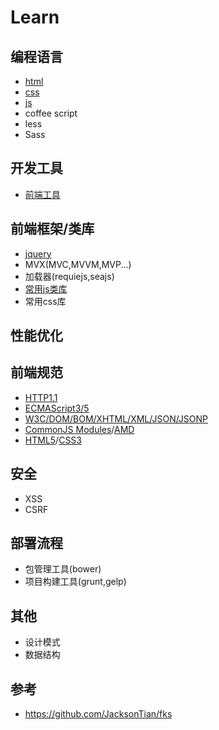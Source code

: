 # Learn
## 编程语言
* [html](html/html-outline.md)
* [css](css/css-outline.md)
* [js](js/js-outline.md)
* coffee script
* less
* Sass

## 开发工具
* [前端工具](front-end-tool.md)

## 前端框架/类库
* [jquery](js/jquery/jquery-outline.md)
* MVX(MVC,MVVM,MVP...)
* 加载器(requiejs,seajs)
* [常用js类库](js/js-plugins.md)
* 常用css库

## 性能优化

## 前端规范
* [HTTP1.1](http://www.w3.org/Protocols/rfc2616/rfc2616.html)
* [ECMAScript3/5](http://www.ecma-international.org/publications/standards/Ecma-262.htm)
* [W3C/DOM/BOM/XHTML/XML/JSON/JSONP](http://www.w3.org/TR/)
* [CommonJS Modules](http://wiki.commonjs.org/wiki/Modules/1.0)/[AMD](https://github.com/amdjs/amdjs-api/wiki/AMD)
* [HTML5](http://www.w3.org/html/wg/drafts/html/master/)/[CSS3](http://www.w3.org/Style/CSS/specs.en.html)


## 安全
* XSS
* CSRF

## 部署流程
* 包管理工具(bower)
* 项目构建工具(grunt,gelp)

## 其他
* 设计模式
* 数据结构

## 参考
* https://github.com/JacksonTian/fks



